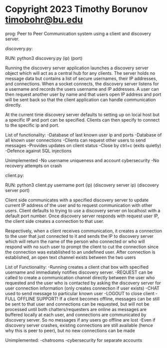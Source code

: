 # Copyright 2023 Timothy Borunov timobohr@bu.edu

prog: Peer to Peer Communication system using a client and discovery server.

discovery.py:

RUN: python3 discovery.py (ip) (port)

Running the discovery server application launches a discovery server object
which will act as a central hub for any clients. The server holds no message
data but contains a list of secure usernames, their IP addresses, and connections. When
a socket connects, the discovery server listens for a username and records
the users username and IP addresses. A user can then request another user by
name and that users open IP address and port will be sent back so that the
client application can handle communication directly.

At the current time discovery server defaults to setting up on local host but
a specific IP and port can be specified. Clients can then specify to connect to
the specific ip and port.

List of functionality:
-Database of last known user ip and ports
-Database of all known user connections
-Clients can request other users to send messages
-Provides updates on client status
-Close by ctrl+c (exits quietly)
-Defence against SQL injections

Unimplemented
-No username uniqueness and account cybersecurity
-No recovery attempts on crash

client.py:

RUN: python3 client.py username port (ip) (discovery server ip) (discovery server port)

Client side communicates with a specified discovery server to update current
IP address of the user and to request communication with other users. Client
defaults to trying to use a discovery server on localhost with a default port number.
Once discovery server responds with request user IP, the client side creates
a connection to that user.

Respectively, when a client receives communication, it creates a connection to
the user that just connected to it and sends the IP to discovery server which
will return the name of the person who connected or who will respond with no
such user to prompt the client to cut the connection since the connection was
established to an undefined user.
After connection is established, an open text channel exists between the two users

List of Functionality:
-Running creates a client chat box with specified username and immediately
notifies discovery server.
-REQUEST <user> can be called to create a communication channel directly between the
user who requested and the user who is contacted by asking the discovery server for
user connection information (only creates connection if user exists)
-CHAT <user> <message> used to send message to particular known user
-LOGOUT to close client
-FULL OFFLINE SUPPORT! If a client becomes offline, messages can be still be sent to that
user and connections can be requested, but will not be processed until both chatters/requesters
are online as messages are buffered locally at each user, and connections are communicated by
discovery server. So no messages if any users go offline are lost
-Even if discovery server crashes, existing connections are still available (hence why this
is peer to peer), but no new connections can be made

Unimplemented:
-chatrooms
-cybersecurity for separate accounts


